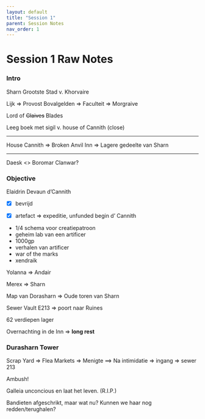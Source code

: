 ```yaml
---
layout: default
title: "Session 1"
parent: Session Notes
nav_order: 1
---
```


# Session 1 Raw Notes

### Intro
Sharn Grootste Stad v. Khorvaire

Lijk => Provost Bovalgelden => Faculteit => Morgraive

Lord of ~~Glaives~~ Blades

Leeg boek met sigil v. house of Cannith (close)

---
House Cannith => Broken Anvil Inn => Lagere gedeelte van Sharn

---
Daesk <> Boromar
Clanwar?

### Objective
Elaidrin Devaun d’Cannith

- [x] bevrijd
- [x] artefact => expeditie, unfunded
begin d’ Cannith


* 1/4 schema voor creatiepatroon
* geheim lab van een artificer
* 1000gp
* verhalen van artificer
* war of the marks
* xendraik

Yolanna => Andair

Merex => Sharn

Map van Dorasharn => Oude toren van Sharn

Sewer Vault E213 => poort naar Ruines

62 verdiepen lager

Overnachting in de Inn => **long rest**

### Durasharn Tower

Scrap Yard => Flea Markets => Menigte
==> Na intimidatie => ingang => sewer 213

Ambush!

Galleia unconcious en laat het leven. (R.I.P.)

Bandieten afgeschrikt, maar wat nu?
Kunnen we haar nog redden/terughalen?
